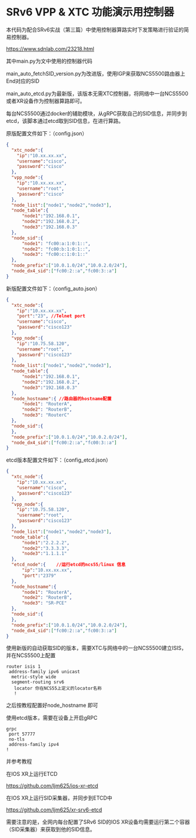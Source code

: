 # SRv6 VPP & XTC 功能演示用控制器

本代码为配合SRv6实战（第三篇）中使用控制器算路实时下发策略进行验证的简易控制器。

https://www.sdnlab.com/23218.html

其中main.py为文中使用的控制器代码

main_auto_fetchSID_version.py为改进版，使用IGP来获取NCS5500路由器上End对应的SID

main_auto_etcd.py为最新版，该版本无需XTC控制器，将网络中一台NCS5500或者XR设备作为控制器算路即可。

每台NCS5500通过docker的辅助模块，从gRPC获取自己的SID信息，并同步到etcd，该脚本通过etcd取到SID信息，在进行算路。




原版配置文件如下：（config.json）
```json
{
  "xtc_node":{
    "ip":"10.xx.xx.xx",
    "username":"cisco",
    "password":"cisco"
  },
  "vpp_node":{
    "ip":"10.xx.xx.xx",
    "username":"root",
    "password":"cisco"
  },
  "node_list":["node1","node2","node3"],
  "node_table":{
      "node1":"192.168.0.1",
      "node2":"192.168.0.2",
      "node3":"192.168.0.3"
  },
  "node_sid":{
      "node1": "fc00:a:1:0:1::",
      "node2": "fc00:b:1:0:1::",
      "node3": "fc00:c:1:0:1::"
  },
  "node_prefix":["10.0.1.0/24","10.0.2.0/24"],
  "node_dx4_sid":["fc00:2::a","fc00:3::a"]
}

```

新版配置文件如下：（config_auto.json）
```json
{
  "xtc_node":{
    "ip":"10.xx.xx.xx",
    "port":"23", //Telnet port
    "username":"cisco",
    "password":"cisco123"
  },
  "vpp_node":{
    "ip":"10.75.58.120",
    "username":"root",
    "password":"cisco123"
  },
  "node_list":["node1","node2","node3"],
  "node_table":{
      "node1":"192.168.0.1",
      "node2":"192.168.0.2",
      "node3":"192.168.0.3"
  },
  "node_hostname":{ //路由器的hostname配置
      "node1": "RouterA",
      "node2": "RouterB",
      "node3": "RouterC"
  },
  "node_sid":{
  },
  "node_prefix":["10.0.1.0/24","10.0.2.0/24"],
  "node_dx4_sid":["fc00:2::a","fc00:3::a"]
}
```

etcd版本配置文件如下：（config_etcd.json）
```json
{
  "xtc_node":{
    "ip":"10.xx.xx.xx",
    "username":"cisco",
    "password":"cisco123"
  },
  "vpp_node":{
    "ip":"10.75.58.120",
    "username":"root",
    "password":"cisco123"
  },
  "node_list":["node1","node2","node3"],
  "node_table":{
      "node1":"2.2.2.2",
      "node2":"3.3.3.3",
      "node3":"1.1.1.1"
  },
  "etcd_node":{    //运行etcd的ncs55/linux 信息
      "ip":"10.xx.xx.xx",
      "port":"2379"
  },
  "node_hostname":{
      "node1": "RouterA",
      "node2": "RouterB",
      "node3": "SR-PCE"
  },
  "node_sid":{
  },
  "node_prefix":["10.0.1.0/24","10.0.2.0/24"],
  "node_dx4_sid":["fc00:2::a","fc00:3::a"]
}
```


使用新版的自动获取SID的版本，需要XTC与网络中的一台NCS5500建立ISIS，并在NCS5500上配置
```
router isis 1
 address-family ipv6 unicast
  metric-style wide
  segment-routing srv6
   locator 你在NCS55上定义的locator名称
   !
```
之后按教程配置好node_hostname 即可


使用etcd版本，需要在设备上开启gRPC
```
grpc
 port 57777
 no-tls
 address-family ipv4
!
```
并参考教程

在IOS XR上运行ETCD

https://github.com/ljm625/ios-xr-etcd

在IOS XR上运行SID采集器，并同步到ETCD中

https://github.com/ljm625/xr-srv6-etcd

需要注意的是，全网内每台配置了SRv6 SID的IOS XR设备均需要运行第二个容器（SID采集器）来获取到他的SID信息。
